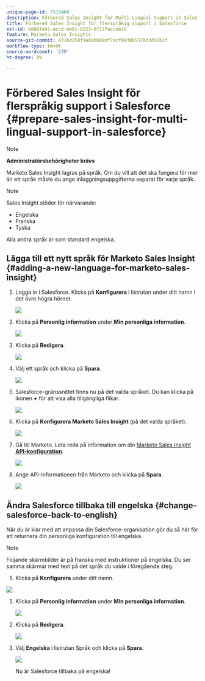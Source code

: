 ```yaml
---
unique-page-id: 7516460
description: Förbered Sales Insight for Multi-Lingual Support in Salesforce - Marketo Docs - Product Documentation
title: Förbered Sales Insight för flerspråkig support i Salesforce
exl-id: b808fa91-accd-4e0c-8223-0717faccab10
feature: Marketo Sales Insights
source-git-commit: 431bd258f9a68bbb9df7acf043085578d3d91b1f
workflow-type: tm+mt
source-wordcount: '239'
ht-degree: 0%

---
```


# Förbered Sales Insight för flerspråkig support i Salesforce {#prepare-sales-insight-for-multi-lingual-support-in-salesforce}

>[!NOTE]
>
>**Administratörsbehörigheter krävs**

Marketo Sales Insight lagras på språk. Om du vill att det ska fungera för mer än ett språk måste du ange inloggningsuppgifterna separat för varje språk.

>[!NOTE]
>
>Sales Insight stöder för närvarande:
>
>* Engelska
>* Franska
>* Tyska
>
>Alla andra språk är som standard engelska.

## Lägga till ett nytt språk för Marketo Sales Insight {#adding-a-new-language-for-marketo-sales-insight}

1. Logga in i Salesforce. Klicka på **Konfigurera** i listrutan under ditt namn i det övre högra hörnet.

   ![](assets/image2015-7-6-16-3a5-3a6.png)

1. Klicka på **Personlig information** under **Min personliga information**.

   ![](assets/image2015-7-6-16-3a5-3a25.png)

1. Klicka på **Redigera**.

   ![](assets/image2015-7-6-16-3a5-3a38.png)

1. Välj ett språk och klicka på **Spara**.

   ![](assets/image2015-7-6-16-3a5-3a47.png)

1. Salesforce-gränssnittet finns nu på det valda språket. Du kan klicka på ikonen **+** för att visa alla tillgängliga flikar.

   ![](assets/image2015-7-6-16-3a6-3a10.png)

1. Klicka på **Konfigurera Marketo Sales Insight** (på det valda språket).

   ![](assets/image2015-7-6-16-3a7-3a15.png)

1. Gå till Marketo. Leta reda på information om din [Marketo Sales Insight **API-konfiguration**](/help/marketo/product-docs/marketo-sales-insight/msi-for-salesforce/configuration/configure-marketo-sales-insight-in-salesforce-enterprise-unlimited.md#configure-marketo-sales-insight).

   ![](assets/image2015-7-6-16-3a41-3a2.png)

1. Ange API-informationen från Marketo och klicka på **Spara**.

   ![](assets/image2015-7-6-16-3a7-3a43.png)

## Ändra Salesforce tillbaka till engelska {#change-salesforce-back-to-english}

När du är klar med att anpassa din Salesforce-organisation gör du så här för att returnera din personliga konfiguration till engelska.

>[!NOTE]
>
>Följande skärmbilder är på franska med instruktioner på engelska.  Du ser samma skärmar med text på det språk du valde i föregående steg.

1. Klicka på **Konfigurera** under ditt namn.

![](assets/image2015-7-6-16-3a5-3a6.png)

1. Klicka på **Personlig information** under **Min personliga information**.

   ![](assets/image2015-7-6-16-3a8-3a3.png)

1. Klicka på **Redigera**.

   ![](assets/image2015-7-6-16-3a8-3a19.png)

1. Välj **Engelska** i listrutan Språk och klicka på **Spara**.

   ![](assets/image2015-7-6-16-3a8-3a31.png)

   Nu är Salesforce tillbaka på engelska!
